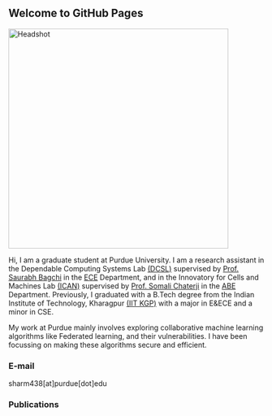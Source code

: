 ## Welcome to GitHub Pages
<img width="433" alt="Headshot" src="https://user-images.githubusercontent.com/70724062/184516645-b58cfaf6-724f-4e90-b4c7-8b72043494a1.PNG">

Hi, I am a graduate student at Purdue University. I am a research assistant in the Dependable Computing Systems Lab [(DCSL)](https://engineering.purdue.edu/dcsl/) supervised by [Prof. Saurabh Bagchi](https://saurabhbagchi.us) in the [ECE](https://engineering.purdue.edu/ECE) Department, and in the Innovatory for Cells and Machines Lab [(ICAN)](https://schaterji.io/research/) supervised by [Prof. Somali Chaterji](https://schaterji.io/) in the [ABE](https://engineering.purdue.edu/ABE) Department. Previously, I graduated with a B.Tech degree from the Indian Institute of Technology, Kharagpur [(IIT KGP)](http://www.iitkgp.ac.in/) with a major in E&ECE and a minor in CSE.

My work at Purdue mainly involves exploring collaborative machine learning algorithms like Federated learning, and their vulnerabilities. I have been focussing on making these algorithms secure and efficient.

### E-mail

sharm438[at]purdue[dot]edu

### Publications


